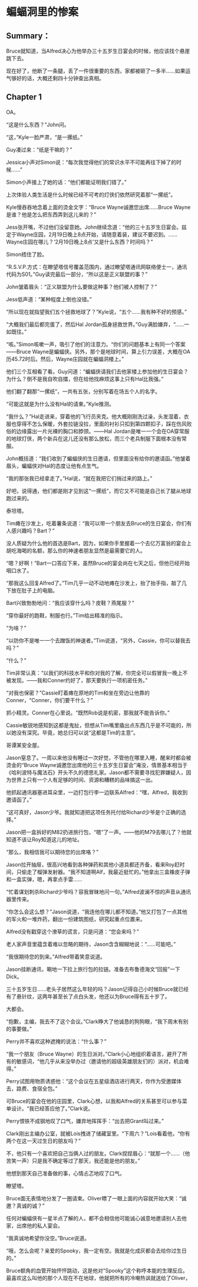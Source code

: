 # 蝙蝠洞里的惨案

## Summary：

Bruce就知道，当Alfred决心为他举办三十五岁生日宴会的时候，他应该找个悬崖跳下去。

现在好了，他断了一条腿，丢了一件很重要的东西，家都被砸了一多半……如果运气够好的话，大概还剩四十分钟查出真相。

## Chapter 1

OA。

“这是什么东西？”John问。

“这，”Kyle一脸严肃，“是一摞纸。”

Guy凑过来：“纸是干嘛的？”

Jessica小声对Simon说：“每次我觉得他们的常识水平不可能再往下掉了的时候……”

Simon小声接上了她的话：“他们都能证明我们错了。”

上次体验人类生活是什么时候已经不可考的灯侠们依然研究着那“一摞纸”。

Kyle慢吞吞地念着上面的烫金文字：“Bruce Wayne诚邀您出席……Bruce Wayne是谁？他是怎么把东西弄到这儿来的？”

Jess张开嘴，不过他们没留意她。John继续念道：“他的三十五岁生日宴会。兹定于Wayne庄园，2月19日晚上8点开始，请随意着装，建议不要迟到。……Wayne庄园在哪儿？‘2月19日晚上8点’又是什么东西？时间吗？”

Simon捂住了脸。

“R.S.V.P.方式：在瞭望塔信号覆盖范围内，通过瞭望塔通讯网联络便士一，通讯代码为S01。”Guy读完最后一部分，“所以这是正义联盟的事？”

John皱着眉头：“正义联盟为什么要做这种事？他们被人控制了？”

Jess低声道：“某种程度上倒也没错。”

“所以现在就指望我们五个拯救地球了？”Kyle说，“五个……我有种不好的预感。”

“大概我们最后都完蛋了，然后Hal Jordan孤身拯救世界。”Guy满脸嫌弃，“……一如既往。”

“咳。”Simon咳嗽一声，吸引了他们的注意力。“你们的问题基本上有同一个答案——Bruce Wayne是蝙蝠侠。另外，那个是地球时间，算上引力误差，大概在OA历45.72时后。然后，Wayne庄园就在蝙蝠洞楼上。”

他们三个互相看了看。Guy问道：“蝙蝠侠请我们去他家楼上参加他的生日宴会？为什么？倒不是我自吹自擂，但在给他找麻烦这事上只有Hal比我强。”

他们翻了翻那“一摞纸”，一共有五张，分别写着在场五个人的名字。

“可能这就是为什么没有Hal的请柬。”Kyle推测。

“我什么？”Hal走进来，穿着他的飞行员夹克。他大概刚刚洗过澡，头发湿着，衣服也穿得不怎么保暖，外套拉链没拉，里面的衬衫只扣到第四颗扣子，踩在伤风败俗的边缘露出一片光裸的胸口和脖颈。——Hal Jordan是唯一一个会在OA穿常服的地球灯侠，两个新兵在这儿还没有那么放松，而三个老兵制服下面根本没有常服。

John概括道：“我们收到了蝙蝠侠的生日邀请，但里面没有给你的邀请函。”他皱着眉头，蝙蝠侠对Hal的态度让他有点生气。

“我的那张我已经拿走了。”Hal说，“就在我把它们捎过来的路上。”

好吧，说得通，他们都是刚才见到这“一摞纸”，而它又不可能是自己长了腿从地球跑过来的。



泰坦塔。

Tim瘫在沙发上，吃着薯条说道：“我可以带一个朋友去Bruce的生日宴会，你们有人感兴趣吗？Bart？”

没人质疑为什么他的首选是Bart，因为，如果你手里握着一个去亿万富翁的宴会上胡吃海喝的名额，那么你的神速者朋友显然是最需要它的人。

“嗯？好啊！”Bart一口答应下来，虽然Bruce的宴会尚在七天之后，但他已经开始咽口水了。

“那我这么回复Alfred了。”Tim几乎一动不动地瘫在沙发上，抬了抬手指，敲了几下放在肚子上的电脑。

Bart兴致勃勃地问：“我应该穿什么吗？皮鞋？燕尾服？”

“穿你最好的跑鞋，制服也行。”Tim给出精准的指示。

“为啥？”

“以防你不是唯一一个去蹭饭的神速者。”Tim说道，“另外，Cassie，你可以替我去吗？”

“什么？”

Tim非常认真：“以我们的科技水平和你对我的了解，你完全可以假冒我一晚上不被发现。——我和Conner约好了，那天要执行一项机密任务。”

“对我也保密？”Cassie盯着瘫在原地的Tim和坐在旁边让他靠的Conner，“Conner，你们要干什么？”

抓小精灵。Conner在心里说。“既然Rob说是机密，那我就不能告诉你。”

Cassie敏锐地感知到这都是鬼扯，但想从Tim嘴里撬出点东西几乎是不可能的，所以她没有深究。毕竟，她总归可以说“这都是Tim的主意”。



哥谭某安全屋。

Jason窒息了。一周以来他没有睡过一次好觉，不管他在哪里入睡，醒来时都会被烫金的“Bruce Wayne诚邀您出席他的三十五岁生日宴会”淹没，情景基本相当于《哈利波特与魔法石》开头不久的德思礼家。Jason都不需要寻找犯罪嫌疑人，因为世界上只有一个人有足够的时间、资源和糟糕的品味搞这一出。

他抓起通讯器塞进耳朵里，一边打包行李一边联系Alfred：“嘿，Alfred，我收到邀请函了。”

“这可真好，Jason少爷。我就知道把这项任务托付给Richard少爷是个正确的选择。”

Jason把一盒拆好的M82扔进旅行包，“嗯”了一声。——他的M79去哪儿了？他就知道不该让Roy知道这儿的地址。

“那么，我相信我可以期待您的出席咯？”

Jason拉开抽屉，很高兴地看到各种弹药和其他小道具都还齐备，看来Roy赶时间，只偷走了榴弹发射器。“我不知道啊Alf，我最近挺忙的。”他拿出三盒橡皮子弹和一盒实弹，嗯，再拿点手雷……

“忙着谋划刺杀Richard少爷吗？容我冒昧地问一句。”Alfred波澜不惊的声音从通讯器里传来。

“你怎么会这么想？”Jason说道，“我连他在哪儿都不知道。”他又打包了一点其他的军火和一堆炸药，翻出一份建筑图纸，研究起重点位置来。

Alfred没有戳穿这个潦草的谎言，只是问道：“您会来吗？”

老人家声音里蕴含着难以忽略的期待，Jason含含糊糊地说：“……可能吧。”

“我很期待您的到来。”Alfred带着笑意说道。

Jason挂断通讯，唰地一下拉上旅行包的拉链。准备去布鲁德海文“回报”一下Dick。

三十五岁生日……老头子居然这么年轻的吗？Jason记得自己小时候Bruce就已经有了悬针纹，这两年甚至长了点白头发，他还以为Bruce得有五十岁了。



大都会。

“抱歉，主编，我去不了这个会议。”Clark睁大了他诚恳的狗狗眼，“我下周末有别的事要做。”

Perry并不喜欢这种遮掩的说法：“什么事？”

“我一个朋友（Bruce Wayne）的生日派对。”Clark小心地组织着语言，避开了所有的敏感词，“他几乎从来没举办过（邀请他的超级英雄朋友们的）派对，机会难得。”

Perry试图用物质诱惑他：“这个会议在五星级酒店进行两天，你作为受邀媒体去，路费、食宿全包。”

可Bruce的宴会在他的庄园里，Clark心想，以我和Alfred的关系甚至可以参与菜单设计。“我已经答应他了。”Clark说。

Perry恨铁不成钢地叹了口气，嫌弃地挥挥手：“出去把Grant叫过来。”

Clark刚出主编办公室，就被Lois拽进了储藏室里。“下周六？”Lois看着他，“你有两个在这一天过生日的朋友吗？”

不，他只有一个喜欢把自己当俩人过的朋友。Clark捏捏眉心：“就那一个……（他苦笑一声）只是我不确定等过了那天，我还能是他的朋友。”

他想到那天自己准备做的事，心情忐忑地叹了口气。



瞭望塔。

Bruce面无表情地分发了一圈请柬。Oliver瞟了一眼上面的内容就开始大笑：“诚邀？真诚的诚？”

任何对蝙蝠侠有一星半点了解的人，都不会相信他可能诚心诚意地邀请别人去他家，出席他的私人宴会。

“我真诚地希望你没空。”Bruce说道。

“哦，怎么会呢？亲爱的Spooky，我一定有空。我就是化成灰都会去给你过生日的。”

Bruce额角的血管开始怦怦跳动，这是他对“Spooky”这个称呼本能的生理反应。最喜欢这么叫他的那个人现在不在地球，他就把所有的冷嘲热讽就送给了Oliver，
